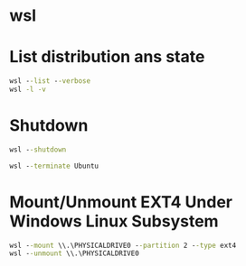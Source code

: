 wsl
===

# List distribution ans state

```bat
wsl --list --verbose
wsl -l -v
```

# Shutdown

```bat
wsl --shutdown
```

```bat
wsl --terminate Ubuntu
```

# Mount/Unmount EXT4 Under Windows Linux Subsystem

```bat
wsl --mount \\.\PHYSICALDRIVE0 --partition 2 --type ext4
wsl --unmount \\.\PHYSICALDRIVE0
```
